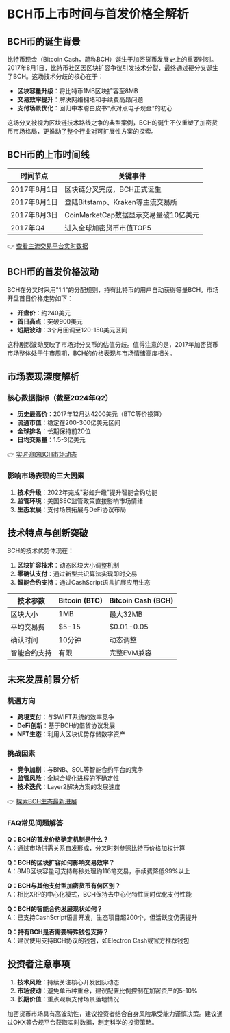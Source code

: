 # BCH币上市时间与首发价格全解析

## BCH币的诞生背景
比特币现金（Bitcoin Cash，简称BCH）诞生于加密货币发展史上的重要时刻。2017年8月1日，比特币社区因区块扩容争议引发技术分裂，最终通过硬分叉诞生了BCH。这场技术分歧的核心在于：
- **区块容量升级**：将比特币1MB区块扩容至8MB
- **交易效率提升**：解决网络拥堵和手续费高昂问题
- **支付场景优化**：回归中本聪白皮书"点对点电子现金"的初心

这场分叉被视为区块链技术路线之争的典型案例，BCH的诞生不仅重塑了加密货币市场格局，更推动了整个行业对可扩展性方案的探索。

## BCH币的上市时间线

| 时间节点       | 关键事件                          |
|----------------|-----------------------------------|
| 2017年8月1日   | 区块链分叉完成，BCH正式诞生       |
| 2017年8月1日   | 登陆Bitstamp、Kraken等主流交易所  |
| 2017年8月3日   | CoinMarketCap数据显示交易量破10亿美元 |
| 2017年Q4       | 进入全球加密货币市值TOP5          |

👉 [查看主流交易平台实时数据](https://bit.ly/okx_welcome)

## BCH币的首发价格波动
BCH在分叉时采用"1:1"的分配规则，持有比特币的用户自动获得等量BCH。市场开盘首日价格走势如下：
- **开盘价**：约240美元
- **首日高点**：突破900美元
- **短期波动**：3个月回调至120-150美元区间

这种剧烈波动反映了市场对分叉币的估值分歧。值得注意的是，2017年加密货币市场整体处于牛市周期，BCH的价格表现与市场情绪高度相关。

## 市场表现深度解析
### 核心数据指标（截至2024年Q2）
- **历史最高价**：2017年12月达4200美元（BTC等价换算）
- **流通市值**：稳定在200-300亿美元区间
- **全球排名**：长期保持前20位
- **日均交易量**：1.5-3亿美元

👉 [实时追踪BCH市场动态](https://bit.ly/okx_welcome)

### 影响市场表现的三大因素
1. **技术升级**：2022年完成"彩虹升级"提升智能合约功能
2. **监管环境**：美国SEC监管政策直接影响市场情绪
3. **生态发展**：支付场景拓展与DeFi协议布局

## 技术特点与创新突破
BCH的技术优势体现在：
1. **区块扩容技术**：动态区块大小调整机制
2. **零确认支付**：通过新型共识算法实现即时交易
3. **智能合约支持**：通过CashScript语言扩展应用生态

| 技术参数       | Bitcoin (BTC) | Bitcoin Cash (BCH) |
|----------------|---------------|--------------------|
| 区块大小       | 1MB           | 最大32MB           |
| 平均交易费     | $5-15         | $0.01-0.05         |
| 确认时间       | 10分钟        | 动态调整           |
| 智能合约支持   | 有限          | 完整EVM兼容        |

## 未来发展前景分析
### 机遇方向
- **跨境支付**：与SWIFT系统的效率竞争
- **DeFi创新**：基于BCH的借贷协议发展
- **NFT生态**：利用大区块优势存储数字资产

### 挑战因素
- **竞争加剧**：与BNB、SOL等智能合约平台的竞争
- **监管风险**：全球合规化进程的不确定性
- **技术迭代**：Layer2解决方案的发展速度

👉 [探索BCH生态最新进展](https://bit.ly/okx_welcome)

### FAQ常见问题解答
**Q：BCH的首发价格确定机制是什么？**  
A：通过市场供需关系自发形成，分叉时刻参照比特币价格加权计算

**Q：BCH的区块扩容如何影响交易效率？**  
A：8MB区块容量可支持每秒处理约116笔交易，手续费降低99%以上

**Q：BCH与其他支付型加密货币有何区别？**  
A：相比XRP的中心化模式，BCH保持去中心化特性同时优化支付性能

**Q：BCH的智能合约发展现状如何？**  
A：已支持CashScript语言开发，生态项目超200个，但活跃度仍需提升

**Q：持有BCH是否需要特殊钱包支持？**  
A：建议使用支持BCH协议的钱包，如Electron Cash或官方推荐钱包

## 投资者注意事项
1. **技术风险**：持续关注核心开发团队动态
2. **市场波动**：避免单币种重仓，建议配置比例控制在加密资产的5-10%
3. **长期价值**：重点观察支付场景落地情况

加密货币市场具有高波动性，建议投资者结合自身风险承受能力谨慎决策。建议通过OKX等合规平台获取实时数据，制定科学的投资策略。